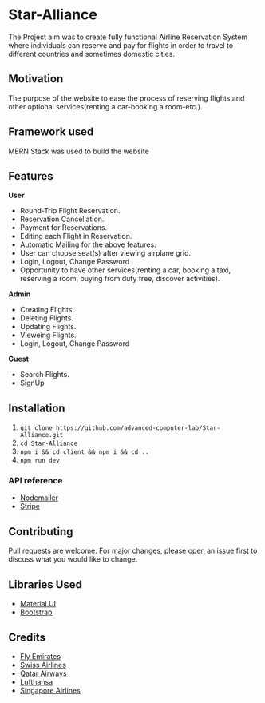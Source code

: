 

# Star-Alliance
The Project aim was to create fully functional Airline Reservation System where individuals can reserve and pay for flights in order to travel to different countries and sometimes domestic cities.

## Motivation
The purpose of the website to ease the process of reserving flights and other optional services(renting a car-booking a room-etc.).

## Framework used
MERN Stack was used to build the website

## Features
**User**
- Round-Trip Flight Reservation.
- Reservation Cancellation.
- Payment for Reservations.
- Editing each Flight in Reservation.
- Automatic Mailing for the above features.
- User can choose seat(s) after viewing airplane grid.
- Login, Logout, Change Password 
- Opportunity to have other services(renting a car, booking a taxi, reserving a room, buying from duty free, discover activities).
 

**Admin**
- Creating Flights.
- Deleting Flights.
- Updating Flights.
- Vieweing Flights.
- Login, Logout, Change Password 


**Guest**
- Search Flights.
- SignUp

## Installation
  1. `git clone https://github.com/advanced-computer-lab/Star-Alliance.git`
  2. `cd Star-Alliance`
  3. `npm i && cd client && npm i && cd ..`
  3. `npm run dev`

### API reference
- [Nodemailer](https://www.npmjs.com/package/nodemailer)
- [Stripe](https://www.npmjs.com/package/stripe)

## Contributing
Pull requests are welcome. For major changes, please open an issue first to discuss what you would like to change.


## Libraries Used 
- [Material UI](https://mui.com/getting-started/usage/)
- [Bootstrap](https://react-bootstrap.github.io/)


## Credits
- [Fly Emirates](https://www.emirates.com/eg/english/)
- [Swiss Airlines](https://www.swiss.com/eg/en/homepage)
- [Qatar Airways](https://www.qatarairways.com/en-eg/homepage.html)
- [Lufthansa](https://www.lufthansa.com/eg/en/homepage)
- [Singapore Airlines](https://www.singaporeair.com/en_UK/sg/home#/book/bookflight)
